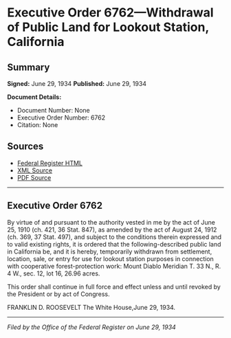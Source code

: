 # Executive Order 6762—Withdrawal of Public Land for Lookout Station, California

## Summary

**Signed:** June 29, 1934
**Published:** June 29, 1934

**Document Details:**
- Document Number: None
- Executive Order Number: 6762
- Citation: None

## Sources
- [Federal Register HTML](https://www.presidency.ucsb.edu/documents/executive-order-6762-withdrawal-public-land-for-lookout-station-california)
- [XML Source](None)
- [PDF Source](None)

---

## Executive Order 6762

By virtue of and pursuant to the authority vested in me by the act of June 25, 1910 (ch. 421, 36 Stat. 847), as amended by the act of August 24, 1912 (ch. 369, 37 Stat. 497), and subject to the conditions therein expressed and to valid existing rights, it is ordered that the following-described public land in California be, and it is hereby, temporarily withdrawn from settlement, location, sale, or entry for use for lookout station purposes in connection with cooperative forest-protection work:
Mount Diablo Meridian
T. 33 N., R. 4 W., sec. 12, lot 16, 26.96 acres.

This order shall continue in full force and effect unless and until revoked by the President or by act of Congress.

FRANKLIN D. ROOSEVELT
The White House,June 29, 1934.

---

*Filed by the Office of the Federal Register on June 29, 1934*
